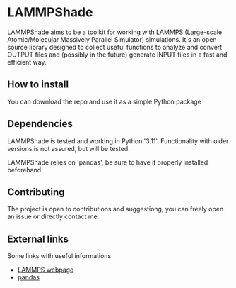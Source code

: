 # LAMMPShade
LAMMPShade aims to be a toolkit for working with LAMMPS (Large-scale Atomic/Molecular Massively Parallel Simulator) simulations.
It's an open source library designed to collect useful functions to analyze and convert OUTPUT files and (possibly in the future) generate INPUT files in a fast and efficient way.

## How to install
You can download the repo and use it as a simple Python package

## Dependencies
LAMMPShade is tested and working in Python '3.11'.
Functionality with older versions is not assured, but will be tested.

LAMMPShade relies on 'pandas', be sure to have it properly installed beforehand.

## Contributing
The project is open to contributions and suggestiong, you can freely open an issue or directly contact me.

## External links
Some links with useful informations

- [LAMMPS webpage](https://www.lammps.org/)
- [pandas](https://pandas.pydata.org/)
